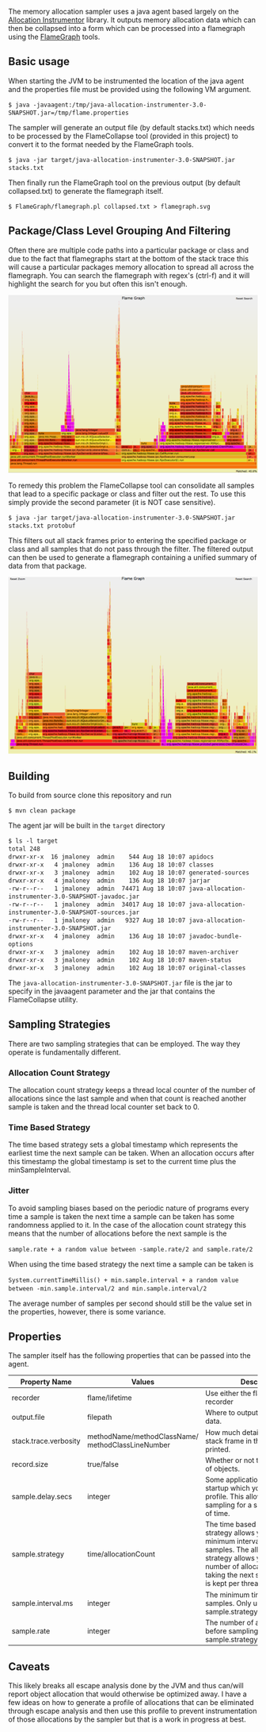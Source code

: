 The memory allocation sampler uses a java agent based largely on the [Allocation Instrumentor](https://github.com/google/allocation-instrumenter) library. It outputs memory allocation data which can then be collapsed into a form which can be processed into a flamegraph using the [FlameGraph](https://github.com/brendangregg/FlameGraph) tools.

## Basic usage

When starting the JVM to be instrumented the location of the java agent and the properties file must be provided using the following VM argument.

```
$ java -javaagent:/tmp/java-allocation-instrumenter-3.0-SNAPSHOT.jar=/tmp/flame.properties
```

The sampler will generate an output file (by default stacks.txt) which needs to be processed by the FlameCollapse tool (provided in this project) to convert it to the format needed by the FlameGraph tools.

```
$ java -jar target/java-allocation-instrumenter-3.0-SNAPSHOT.jar stacks.txt
```

Then finally run the FlameGraph tool on the previous output (by default collapsed.txt) to generate the flamegraph itself.

```
$ FlameGraph/flamegraph.pl collapsed.txt > flamegraph.svg
```

## Package/Class Level Grouping And Filtering

Often there are multiple code paths into a particular package or class and due to the fact that flamegraphs start at the bottom of the stack trace this will cause a particular packages memory allocation to spread all across the flamegraph. You can search the flamegraph with regex's (ctrl-f) and it will highlight the search for you but often this isn't enough.

![flamegraph](examples/highlighted_protobuf.png)

To remedy this problem the FlameCollapse tool can consolidate all samples that lead to a specific package or class and filter out the rest. To use this simply provide the second parameter (it is NOT case sensitive).

```
$ java -jar target/java-allocation-instrumenter-3.0-SNAPSHOT.jar stacks.txt protobuf
```

This filters out all stack frames prior to entering the specified package or class and all samples that do not pass through the filter. The filtered output can then be used to generate a flamegraph containing a unified summary of data from that package.

![flamegraph](examples/group_by_protobuf.png)

## Building

To build from source clone this repository and run

```
$ mvn clean package
```

The agent jar will be built in the `target` directory

```
$ ls -l target
total 248
drwxr-xr-x  16 jmaloney  admin    544 Aug 18 10:07 apidocs
drwxr-xr-x   4 jmaloney  admin    136 Aug 18 10:07 classes
drwxr-xr-x   3 jmaloney  admin    102 Aug 18 10:07 generated-sources
drwxr-xr-x   4 jmaloney  admin    136 Aug 18 10:07 jarjar
-rw-r--r--   1 jmaloney  admin  74471 Aug 18 10:07 java-allocation-instrumenter-3.0-SNAPSHOT-javadoc.jar
-rw-r--r--   1 jmaloney  admin  34017 Aug 18 10:07 java-allocation-instrumenter-3.0-SNAPSHOT-sources.jar
-rw-r--r--   1 jmaloney  admin   9327 Aug 18 10:07 java-allocation-instrumenter-3.0-SNAPSHOT.jar
drwxr-xr-x   4 jmaloney  admin    136 Aug 18 10:07 javadoc-bundle-options
drwxr-xr-x   3 jmaloney  admin    102 Aug 18 10:07 maven-archiver
drwxr-xr-x   3 jmaloney  admin    102 Aug 18 10:07 maven-status
drwxr-xr-x   3 jmaloney  admin    102 Aug 18 10:07 original-classes
```

The `java-allocation-instrumenter-3.0-SNAPSHOT.jar` file is the jar to specify in the javaagent parameter and the jar that contains the FlameCollapse utility.

## Sampling Strategies

There are two sampling strategies that can be employed. The way they operate is fundamentally different.

### Allocation Count Strategy

The allocation count strategy keeps a thread local counter of the number of allocations since the last sample and when that count is reached another sample is taken and the thread local counter set back to 0.

### Time Based Strategy

The time based strategy sets a global timestamp which represents the earliest time the next sample can be taken. When an allocation occurs after this timestamp the global timestamp is set to the current time plus the minSampleInterval.

### Jitter

To avoid sampling biases based on the periodic nature of programs every time a sample is taken the next time a sample can be taken has some randomness applied to it. In the case of the allocation count strategy this means that the number of allocations before the next sample is the 

`sample.rate + a random value between -sample.rate/2 and sample.rate/2`

When using the time based strategy the next time a sample can be taken is 

`System.currentTimeMillis() + min.sample.interval + a random value between -min.sample.interval/2 and min.sample.interval/2`

The average number of samples per second should still be the value set in the properties, however, there is some variance.

## Properties

The sampler itself has the following properties that can be passed into the agent.

Property Name | Values | Description
--- | --- | ---
recorder | flame/lifetime | Use either the flame of lifetime recorder
output.file | filepath | Where to output the sampling data.
stack.trace.verbosity | methodName/methodClassName/ methodClassLineNumber | How much detail about each stack frame in the sample is printed.
record.size | true/false | Whether or not to estimate size of objects.
sample.delay.secs | integer | Some applications have a long startup which you do not want to profile. This allows you delay all sampling for a specified amount of time.
sample.strategy | time/allocationCount |  The time based sampling strategy allows you to specify the minimum interval in between samples. The allocationCount strategy allows you to specify the number of allocations before taking the next sample (a count is kept per thread).
 sample.interval.ms | integer | The minimum time between samples. Only used when sample.strategy=time.
 sample.rate | integer | The number of allocations to wait before sampling. Only used when sample.strategy=allocationCount.
 
## Caveats
 
This likely breaks all escape analysis done by the JVM and thus can/will report object allocation that would otherwise be optimized away. I have a few ideas on how to generate a profile of allocations that can be eliminated through escape analysis and then use this profile to prevent instrumentation of those allocations by the sampler but that is a work in progress at best.